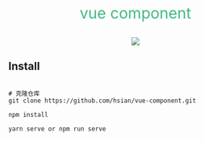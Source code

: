 <p align="center" style="font-size: 30px; color: #42b983">
	vue component
</p>

<p align="center">
  <img src="https://img.shields.io/github/stars/hsian/vue-component.git.svg">
</p>


## Install

```shell

# 克隆仓库
git clone https://github.com/hsian/vue-component.git

npm install

yarn serve or npm run serve

```
